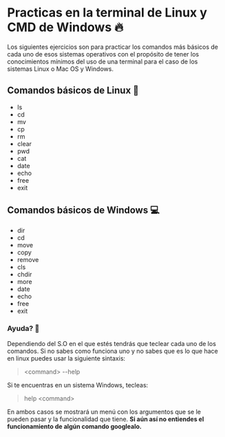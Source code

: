 # Practicas en la terminal de Linux y CMD de Windows :fire:

Los siguientes ejercicios son para practicar los comandos más básicos de cada uno de esos sistemas operativos con el propósito de tener los conocimientos mínimos del uso de una terminal para el caso de los sistemas Linux o Mac OS y Windows.

## Comandos básicos de Linux :penguin:
* ls
* cd
* mv
* cp
* rm
* clear
* pwd
* cat
* date
* echo
* free
* exit

## Comandos básicos de Windows :computer:
* dir
* cd
* move
* copy
* remove
* cls
* chdir
* more
* date
* echo
* free
* exit

### Ayuda? :thinking:
Dependiendo del S.O en el que estés tendrás que teclear cada uno de los comandos.
Si no sabes como funciona uno y no sabes que es lo que hace en linux puedes usar la siguiente sintaxis:
> \<command\> --help

Si te encuentras en un sistema Windows, tecleas:
> help \<command\>

En ambos casos se mostrará un menú con los argumentos que se le pueden pasar y la funcionalidad que tiene.
**Si aún así no entiendes el funcionamiento de algún comando googlealo.**

